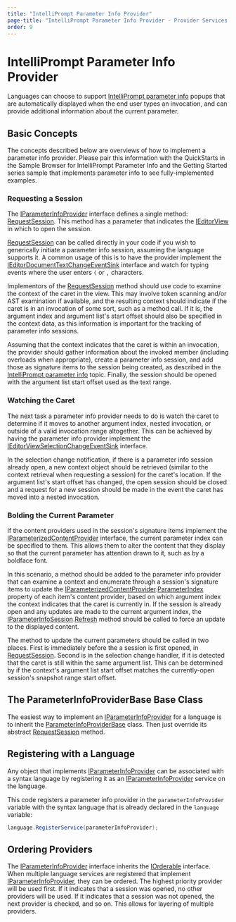 ```yaml
---
title: "IntelliPrompt Parameter Info Provider"
page-title: "IntelliPrompt Parameter Info Provider - Provider Services - SyntaxEditor Language Creation Guide"
order: 9
---
```

# IntelliPrompt Parameter Info Provider

Languages can choose to support [IntelliPrompt parameter info](../../user-interface/intelliprompt/parameter-info.md) popups that are automatically displayed when the end user types an invocation, and can provide additional information about the current parameter.

## Basic Concepts

The concepts described below are overviews of how to implement a parameter info provider.  Please pair this information with the QuickStarts in the Sample Browser for IntelliPrompt Parameter Info and the Getting Started series sample that implements parameter info to see fully-implemented examples.

### Requesting a Session

The [IParameterInfoProvider](xref:ActiproSoftware.Windows.Controls.SyntaxEditor.IntelliPrompt.IParameterInfoProvider) interface defines a single method: [RequestSession](xref:ActiproSoftware.Windows.Controls.SyntaxEditor.IntelliPrompt.IParameterInfoProvider.RequestSession*).  This method has a parameter that indicates the [IEditorView](xref:ActiproSoftware.Windows.Controls.SyntaxEditor.IEditorView) in which to open the session.

[RequestSession](xref:ActiproSoftware.Windows.Controls.SyntaxEditor.IntelliPrompt.IParameterInfoProvider.RequestSession*) can be called directly in your code if you wish to generically initiate a parameter info session, assuming the language supports it.  A common usage of this is to have the provider implement the [IEditorDocumentTextChangeEventSink](xref:ActiproSoftware.Windows.Controls.SyntaxEditor.IEditorDocumentTextChangeEventSink) interface and watch for typing events where the user enters `(` or `,` characters.

Implementors of the [RequestSession](xref:ActiproSoftware.Windows.Controls.SyntaxEditor.IntelliPrompt.IParameterInfoProvider.RequestSession*) method should use code to examine the context of the caret in the view.  This may involve token scanning and/or AST examination if available, and the resulting context should indicate if the caret is in an invocation of some sort, such as a method call.  If it is, the argument index and argument list's start offset should also be specified in the context data, as this information is important for the tracking of parameter info sessions.

Assuming that the context indicates that the caret is within an invocation, the provider should gather information about the invoked member (including overloads when appropriate), create a parameter info session, and add those as signature items to the session being created, as described in the [IntelliPrompt parameter info](../../user-interface/intelliprompt/parameter-info.md) topic.  Finally, the session should be opened with the argument list start offset used as the text range.

### Watching the Caret

The next task a parameter info provider needs to do is watch the caret to determine if it moves to another argument index, nested invocation, or outside of a valid invocation range altogether.  This can be achieved by having the parameter info provider implement the [IEditorViewSelectionChangeEventSink](xref:ActiproSoftware.Windows.Controls.SyntaxEditor.IEditorViewSelectionChangeEventSink) interface.

In the selection change notification, if there is a parameter info session already open, a new context object should be retrieved (similar to the context retrieval when requesting a session) for the caret's location.  If the argument list's start offset has changed, the open session should be closed and a request for a new session should be made in the event the caret has moved into a nested invocation.

### Bolding the Current Parameter

If the content providers used in the session's signature items implement the [IParameterizedContentProvider](xref:ActiproSoftware.Windows.Controls.SyntaxEditor.IntelliPrompt.IParameterizedContentProvider) interface, the current parameter index can be specified to them.  This allows them to alter the content that they display so that the current parameter has attention drawn to it, such as by a boldface font.

In this scenario, a method should be added to the parameter info provider that can examine a context and enumerate through a session's signature items to update the [IParameterizedContentProvider](xref:ActiproSoftware.Windows.Controls.SyntaxEditor.IntelliPrompt.IParameterizedContentProvider).[ParameterIndex](xref:ActiproSoftware.Windows.Controls.SyntaxEditor.IntelliPrompt.IParameterizedContentProvider.ParameterIndex) property of each item's content provider, based on which argument index the context indicates that the caret is currently in.  If the session is already open and any updates are made to the current argument index, the [IParameterInfoSession](xref:ActiproSoftware.Windows.Controls.SyntaxEditor.IntelliPrompt.IParameterInfoSession).[Refresh](xref:ActiproSoftware.Windows.Controls.SyntaxEditor.IntelliPrompt.IParameterInfoSession.Refresh*) method should be called to force an update to the displayed content.

The method to update the current parameters should be called in two places.  First is immediately before the a session is first opened, in [RequestSession](xref:ActiproSoftware.Windows.Controls.SyntaxEditor.IntelliPrompt.IParameterInfoProvider.RequestSession*).  Second is in the selection change handler, if it is detected that the caret is still within the same argument list.  This can be determined by if the context's argument list start offset matches the currently-open session's snapshot range start offset.

## The ParameterInfoProviderBase Base Class

The easiest way to implement an [IParameterInfoProvider](xref:ActiproSoftware.Windows.Controls.SyntaxEditor.IntelliPrompt.IParameterInfoProvider) for a language is to inherit the [ParameterInfoProviderBase](xref:ActiproSoftware.Windows.Controls.SyntaxEditor.IntelliPrompt.Implementation.ParameterInfoProviderBase) class.  Then just override its abstract [RequestSession](xref:ActiproSoftware.Windows.Controls.SyntaxEditor.IntelliPrompt.Implementation.ParameterInfoProviderBase.RequestSession*) method.

## Registering with a Language

Any object that implements [IParameterInfoProvider](xref:ActiproSoftware.Windows.Controls.SyntaxEditor.IntelliPrompt.IParameterInfoProvider) can be associated with a syntax language by registering it as an [IParameterInfoProvider](xref:ActiproSoftware.Windows.Controls.SyntaxEditor.IntelliPrompt.IParameterInfoProvider) service on the language.

This code registers a parameter info provider in the `parameterInfoProvider` variable with the syntax language that is already declared in the `language` variable:

```csharp
language.RegisterService(parameterInfoProvider);
```

## Ordering Providers

The [IParameterInfoProvider](xref:ActiproSoftware.Windows.Controls.SyntaxEditor.IntelliPrompt.IParameterInfoProvider) interface inherits the [IOrderable](xref:ActiproSoftware.Text.Utility.IOrderable) interface.  When multiple language services are registered that implement [IParameterInfoProvider](xref:ActiproSoftware.Windows.Controls.SyntaxEditor.IntelliPrompt.IParameterInfoProvider), they can be ordered.  The highest priority provider will be used first.  If it indicates that a session was opened, no other providers will be used.  If it indicates that a session was not opened, the next provider is checked, and so on.  This allows for layering of multiple providers.
